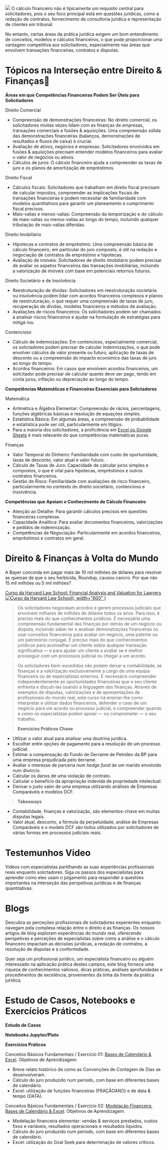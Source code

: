 ![](Solicitadores001.png?raw=true) <!--- Dimensions: 1656 × 1210 -->
O cálculo financeiro não é tipicamente um requisito central para solicitadores, pois o seu foco principal está em questões jurídicas, como a redação de contratos, fornecimento de consultoria jurídica e representação de clientes em tribunal.

No entanto, certas áreas da prática jurídica exigem um bom entendimento de conceitos, modelos e cálculos financeiros, o que pode proporcionar uma vantagem competitiva aos solicitadores, especialmente nas áreas que envolvem transações financeiras, contratos e disputas.



# Tópicos na Interseção entre Direito & Finanças🥂

**Áreas em que Competências Financeiras Podem Ser Úteis para Solicitadores**

Direito Comercial
- Compreensão de demonstrações financeiras: No direito comercial, os solicitadores muitas vezes lidam com as finanças de empresas, transações comerciais e fusões & aquisições. Uma compreensão sólida das demonstrações financeiras (balanços, demonstrações de resultados e fluxos de caixa) é crucial.
- Avaliação de ativos, negócios e empresas: Solicitadores envolvidos em fusões & aquisições precisam entender modelos financeiros para avaliar o valor de negócios ou ativos.
- Cálculos de juros: O cálculo financeiro ajuda a compreender as taxas de juro e os planos de amortização de empréstimos.

Direito Fiscal
- Cálculos fiscais: Solicitadores que trabalham em direito fiscal precisam de calcular impostos, compreender as implicações fiscais de transações financeiras e podem necessitar de familiaridade com modelos quantitativos para garantir um planeamento e cumprimento fiscal precisos.
- Mais-valias e menos-valias: Compreensão da temporização e do cálculo de mais-valias ou menos-valias ao longo do tempo, incluindo qualquer tributação de mais-valias diferidas.

Direito Imobiliário
- Hipotecas e contratos de empréstimo: Uma compreensão básica de cálculo financeiro, em particular do juro composto, é útil na redação e negociação de contratos de empréstimo e hipotecas.
- Avaliação de imóveis: Solicitadores de direito imobiliário podem precisar de avaliar os aspetos financeiros das transações imobiliárias, incluindo a valorização de imóveis com base em potenciais retornos futuros.

Direito Societário e de Insolvência
- Reestruturação de dívidas: Solicitadores em reestruturação societária ou insolvência podem lidar com acordos financeiros complexos e planos de reestruturação, o que requer uma compreensão de taxas de juro, recuperação de dívidas, modelos financeiros e métodos de avaliação.
- Avaliações de riscos financeiros: Os solicitadores podem ser chamados a analisar riscos financeiros e ajudar na formulação de estratégias para mitigá-los.

Contencioso
- Cálculo de indemnizações: Em contencioso, especialmente comercial, os solictadores podem precisar de calcular indemnizações, o que pode envolver cálculos de valor presente ou futuro, aplicação de taxas de desconto ou a compreensão do impacto económico das taxas de juro ao longo do tempo.
- Acordos financeiros: Em casos que envolvem acordos financeiros, um solicitador pode precisar de calcular quanto deve ser pago, tendo em conta juros, inflação ou depreciação ao longo do tempo.

**Competências Matemáticas e Financeiras Essenciais para Solictadores**

Matemática
- Aritmética e Álgebra Elementar: Compreensão de rácios, percentagens, funções algébricas básicas e resolução de equações simples.
- Estatística Básica: Em algumas áreas, a compreensão de probabilidade e estatística pode ser útil, particularmente em litígios.
- Para a maioria dos solicitadores, a proficiência em <ins>Excel ou Google Sheets</ins> é mais relevante do que competências matemáticas puras.

Finanças
- Valor Temporal do Dinheiro: Familiaridade com custo de oportunidade, taxas de desconto, valor atual e valor futuro.
- Cálculo de Taxas de Juro: Capacidade de calcular juros simples e compostos, o que é vital para hipotecas, empréstimos e outros contratos financeiros.
- Gestão de Risco: Familiaridade com avaliações de risco financeiro, particularmente no contexto do direito societário, contencioso e insolvência.

**Competências que Apoiam o Conhecimento de Cálculo Financeiro**
- Atenção ao Detalhe: Para garantir cálculos precisos em questões financeiras complexas.
- Capacidade Analítica: Para avaliar documentos financeiros, valorizações e pedidos de indemnização.
- Competências de Negociação: Particularmente em acordos financeiros, empréstimos e contratos em geral.

# Direito & Finanças à Volta do Mundo

A Bayer concorda em pagar mais de 10 mil milhões de dólares para resolver as queixas de que o seu herbicida, Roundup, causou cancro. Por que não 15 mil milhões ou 5 mil milhões?

[Curso da Harvard Law School: Financial Analysis and Valuation for Lawyers](https://www.youtube.com/watch?v=QPoRUsRzcPM)
[![Curso da Harvard Law School](Assets/FVL01.png){: width="600" }](https://youtu.be/QPoRUsRzcPM "Financial Analysis and Valuation for Lawyers")

>  Os solicitadores negoceiam acordos e gerem processos judiciais que envolvem milhares de milhões de dólares todos os anos. Para isso, é preciso mais do que conhecimentos jurídicos. É necessária uma compreensão fundamental das finanças por detrás de um negócio ou disputa, incluindo saber ler e analisar demonstrações financeiras ou usar conceitos financeiros para avaliar um negócio, uma patente ou um património conjugal. É preciso mais do que conhecimentos jurídicos para aconselhar um cliente sobre qualquer transação significativa — e para ajudar um cliente a avaliar se é melhor prosseguir com um processos judicial ou chegar a um acordo.

>  Os solictadores bem-sucedidos não podem deixar a contabilidade, as finanças e a valorização exclusivamente a cargo de uma equipa financeira ou de especialistas externos. É necessário compreender independentemente as oportunidades financeiras que o seu cliente enfrenta e discuti-las usando a linguagem das finanças. Através de exemplos de disputas, valorizações e de apresentações de profissionais do mundo real, este curso irá ensinar-lhe como interpretar e utilizar dados financeiros, defender o caso de um negócio para um acordo ou processo judicial, e compreender quando e como os especialistas podem apoiar — ou comprometer — o seu trabalho.

>  **Exercícios Práticos Chave**
- Utilizar o valor atual para analisar uma doutrina jurídica.
- Escolher entre opções de pagamento para a resolução de um processo judicial.
- Estimar a compensação do Fundo de Derrame de Petróleo da BP para uma empresa prejudicada pelo derrame.
- Avaliar o interesse de parceria num *hedge fund* de um marido envolvido num divórcio.
- Calcular os danos de uma violação de contrato.
- Calcular o benefício da apropriação indevida de propriedade intelectual.
- Derivar o justo valor de uma empresa utilizando análises de Empresas Comparáveis e modelos DCF.

>  **Takeaways**
- Contabilidade, finanças e valorização, são elementos-chave em muitas disputas legais.
- Valor atual, desconto, a fórmula da perpetuidade, análise de Empresas Comparáveis e o modelo DCF são todos utilizados por solicitadores de várias formas em processos judiciais reais.


# Testemunhos Video

Vídeos com especialistas partilhando as suas experiências profissionais reais enquanto solictadores. Siga os passos dos especialistas para aprender como eles usam o julgamento para responder a questões importantes na interseção das perspetivas jurídicas e de finanças quantitativas.


# Blogs

Descubra as perceções profissionais de solictadores experientes enquanto navegam pela complexa relação entre o direito e as finanças. Os nossos artigos de blog exploram experiências do mundo real, oferecendo perspetivas e perceções de especialistas sobre como a análise e o cálculo financeiro impactam as decisões jurídicas, a redação de contratos, a resolução de disputas e a conformidade. 

Quer seja um profissional jurídico, um especialista financeiro ou alguém interessado na aplicação prática destes campos, este blog fornece uma riqueza de conhecimentos valiosos, dicas práticas, análises aprofundadas e procedimentos de excelência, provenientes da linha da frente da prática jurídica.


# Estudo de Casos, Notebooks e Exercícios Práticos

**Estudo de Casos**

**Notebooks Jupyter/Pluto**

**Exercícios Práticos**

Conceitos Básicos Fundamentais / Exercício 01: [Bases de Calendário & Excel](https://github.com/ASaragga/FinCalcPT/blob/main/Exercicio01.pdf). Objetivos de Aprendizagem:
  - Breve relato histórico de como as Convenções de Contagem de Dias se desenvolveram.
  - Cálculo do juro produzido num período, com base em diferentes bases de calendário.
  - Excel: utilização de funções financeiras (FRAÇÃOANO) e de data & tempo (DATA).

Conceitos Básicos Fundamentais / Exercício 02: [Modelação Financeira, Bases de Calendário & Excel](https://github.com/ASaragga/FinCalcPT/blob/main/Exercicio02.pdf). Objetivos de Aprendizagem:
  - Modelação financeira elementar: vendas & serviços prestados, custos fixos e variáveis, resultados operacionais e resultados líquidos.
  - Cálculo do juro produzido num período, com base em diferentes bases de calendário.
  - Excel: utilização do Goal Seek para determinação de valores críticos.
